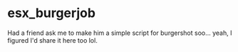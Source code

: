 # esx_burgerjob
Had a friend ask me to make him a simple script for burgershot soo... yeah, I figured I'd share it here too lol.
